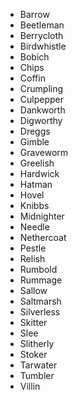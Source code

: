* Barrow
* Beetleman
* Berrycloth
* Birdwhistle
* Bobich
* Chips
* Coffin
* Crumpling
* Culpepper
* Dankworth
* Digworthy
* Dreggs
* Gimble
* Graveworm
* Greelish
* Hardwick
* Hatman
* Hovel
* Knibbs
* Midnighter
* Needle
* Nethercoat
* Pestle
* Relish
* Rumbold
* Rummage
* Sallow
* Saltmarsh
* Silverless
* Skitter
* Slee
* Slitherly
* Stoker
* Tarwater
* Tumbler
* Villin